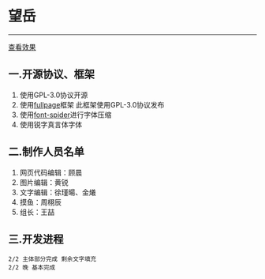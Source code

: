 # **望岳**----------[查看效果](http://129.28.114.68)## 一.开源协议、框架 ##1. 使用GPL-3.0协议开源1. 使用[fullpage](https://github.com/alvarotrigo/fullPage.js)框架 此框架使用GPL-3.0协议发布1. 使用[font-spider](https://github.com/aui/font-spider)进行字体压缩
1. 使用锐字真言体字体## 二.制作人员名单 ##1.  网页代码编辑：顾晨1.  图片编辑：黄锐1. 文字编辑：徐瑾暘、金爔1. 摸鱼：周栩辰1. 组长：王喆## 三.开发进程 ##    2/2 主体部分完成 剩余文字填充    2/2 晚 基本完成